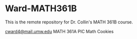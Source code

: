 # Ward-MATH361B
This is the remote repository for Dr. Collin's MATH 361B course.

cward4@mail.umw.edu
MATH 361A PIC Math
Cookies
